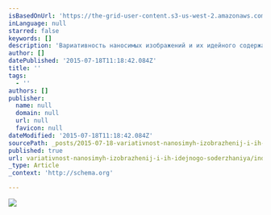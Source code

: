 ```yaml
---
isBasedOnUrl: 'https://the-grid-user-content.s3-us-west-2.amazonaws.com/ec22c151-8899-42aa-a0b0-0166e6fc0848.jpg'
inLanguage: null
starred: false
keywords: []
description: 'Вариативность наносимых изображений и их идейного содержания имеет широкий диапазон. От работ, претендующих на высокое искусство, неповторимых и скрупулезно проработанных в деталях, до простеньких и трэшовых в своем примитиве, хэндпоук-татуировок (из названия «handpoke» читатель может без труда уловить, что такие татуировки выполняются иглой вручную, по аналогии с тюремной татуировкой). Из этой канвы могут выбиться разве только татуировки, перебрасывающие своего владельца из мира Субъекта в мир объектов – татуировки в духе «Здесь могла быть Ваша реклама», репрезентирующие их носителя как «ходячий биллборд». Место татуировки в нынешнем обществе предполагает не только возможность украшения собственного или чужого тела, также все реже нательное изображение преподносится как способ «выделиться из серой массы» или, наоборот, идентифицироваться с какой-либо субкультурой. Татуировка в современном мире стоит в одном ряду с такими видами изобразительного творчества, как граффити и стрит-арт в целом, дизайн и графический дизайн (в частности).'
author: []
datePublished: '2015-07-18T11:18:42.084Z'
title: ''
tags:
  - ''
authors: []
publisher:
  name: null
  domain: null
  url: null
  favicon: null
dateModified: '2015-07-18T11:18:42.084Z'
sourcePath: _posts/2015-07-18-variativnost-nanosimyh-izobrazhenij-i-ih-idejnogo-soderzhaniya.md
published: true
url: variativnost-nanosimyh-izobrazhenij-i-ih-idejnogo-soderzhaniya/index.html
_type: Article
_context: 'http://schema.org'

---
```

![](https://the-grid-user-content.s3-us-west-2.amazonaws.com/ec22c151-8899-42aa-a0b0-0166e6fc0848.jpg)